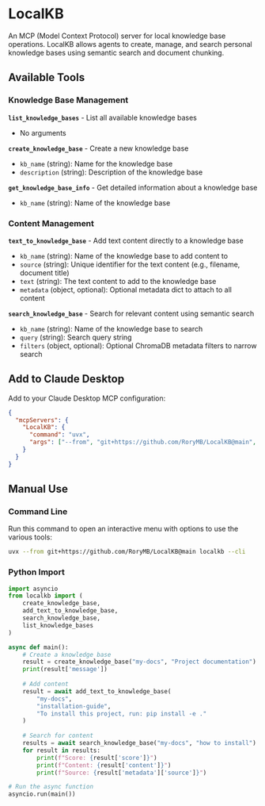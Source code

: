 # LocalKB

An MCP (Model Context Protocol) server for local knowledge base operations. LocalKB allows agents to create, manage, and search personal knowledge bases using semantic search and document chunking.

## Available Tools

### Knowledge Base Management

**`list_knowledge_bases`** - List all available knowledge bases
- No arguments

**`create_knowledge_base`** - Create a new knowledge base
- `kb_name` (string): Name for the knowledge base
- `description` (string): Description of the knowledge base

**`get_knowledge_base_info`** - Get detailed information about a knowledge base
- `kb_name` (string): Name of the knowledge base

### Content Management

**`text_to_knowledge_base`** - Add text content directly to a knowledge base
- `kb_name` (string): Name of the knowledge base to add content to
- `source` (string): Unique identifier for the text content (e.g., filename, document title)
- `text` (string): The text content to add to the knowledge base
- `metadata` (object, optional): Optional metadata dict to attach to all content

**`search_knowledge_base`** - Search for relevant content using semantic search
- `kb_name` (string): Name of the knowledge base to search
- `query` (string): Search query string
- `filters` (object, optional): Optional ChromaDB metadata filters to narrow search


## Add to Claude Desktop

Add to your Claude Desktop MCP configuration:

```json
{
  "mcpServers": {
    "LocalKB": {
      "command": "uvx",
      "args": ["--from", "git+https://github.com/RoryMB/LocalKB@main", "localkb"]
    }
  }
}
```

## Manual Use

### Command Line

Run this command to open an interactive menu with options to use the various tools:

```bash
uvx --from git+https://github.com/RoryMB/LocalKB@main localkb --cli
```

### Python Import

```python
import asyncio
from localkb import (
    create_knowledge_base,
    add_text_to_knowledge_base,
    search_knowledge_base,
    list_knowledge_bases
)

async def main():
    # Create a knowledge base
    result = create_knowledge_base("my-docs", "Project documentation")
    print(result['message'])
    
    # Add content
    result = await add_text_to_knowledge_base(
        "my-docs",
        "installation-guide",
        "To install this project, run: pip install -e ."
    )
    
    # Search for content
    results = await search_knowledge_base("my-docs", "how to install")
    for result in results:
        print(f"Score: {result['score']}")
        print(f"Content: {result['content']}")
        print(f"Source: {result['metadata']['source']}")

# Run the async function
asyncio.run(main())
```
